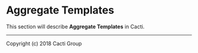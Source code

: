 # Aggregate Templates

This section will describe **Aggregate Templates** in Cacti.

---
Copyright (c) 2018 Cacti Group
